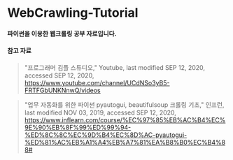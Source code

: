 # WebCrawling-Tutorial

#### 파이썬을 이용한 웹크롤링 공부 자료입니다.

#### 참고 자료
>"프로그래머 김플 스튜디오," Youtube, last modified SEP 12, 2020, accessed SEP 12, 2020, <https://www.youtube.com/channel/UCdNSo3yB5-FRTFGbUNKNnwQ/videos>

>"업무 자동화를 위한 파이썬 pyautogui, beautifulsoup 크롤링 기초," 인프런, last modified NOV 03, 2019, accessed SEP 12, 2020, <https://www.inflearn.com/course/%EC%97%85%EB%AC%B4%EC%9E%90%EB%8F%99%ED%99%94-%ED%8C%8C%EC%9D%B4%EC%8D%AC-pyautogui-%ED%81%AC%EB%A1%A4%EB%A7%81%EA%B8%B0%EC%B4%88#>
